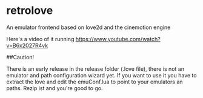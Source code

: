 retrolove
=========

An emulator frontend based on love2d and the cinemotion engine

Here's a video of it running
https://www.youtube.com/watch?v=B6x2027R4vk

##Caution!

There is an early release in the release folder (.love file), there is not an emulator and path configuration wizard yet. If you want to use it you have to extract the love and edit the emuConf.lua to point to your emulators an paths. Rezip ist and you're good to go.
